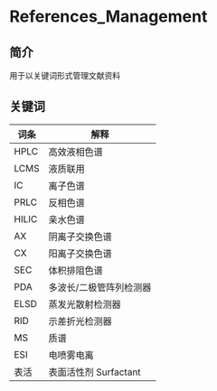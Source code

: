 # References_Management

## 简介

用于以关键词形式管理文献资料

## 关键词
词条|解释
-|-
HPLC|高效液相色谱
LCMS|液质联用
IC|离子色谱
PRLC|反相色谱
HILIC|亲水色谱
AX|阴离子交换色谱
CX|阳离子交换色谱
SEC|体积排阻色谱
PDA|多波长/二极管阵列检测器
ELSD|蒸发光散射检测器
RID|示差折光检测器
MS|质谱
ESI|电喷雾电离
表活|表面活性剂 Surfactant
